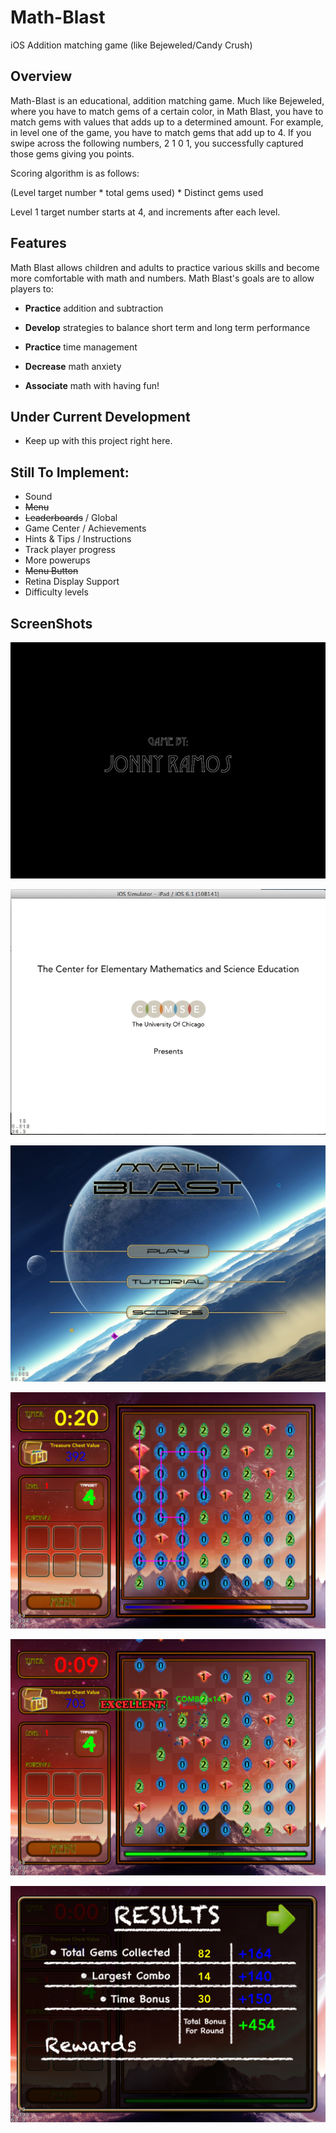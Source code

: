 Math-Blast
==========

iOS Addition matching game (like Bejeweled/Candy Crush)

## Overview

Math-Blast is an educational, addition matching game. Much like Bejeweled, where you have to match gems of a certain color, in Math Blast, you have to match gems with values that adds up to a determined amount. For example, in level one of the game, you have to match gems that add up to 4. If you swipe across the following numbers, 2 1 0 1, you successfully captured those gems giving you points.

Scoring algorithm is as follows:

(Level target number * total gems used) * Distinct gems used

Level 1 target number starts at 4, and increments after each level.


## Features

Math Blast allows children and adults to practice various skills and become more comfortable with math and numbers. Math Blast's goals are to allow players to:

  * **Practice**  addition and subtraction
  
  * **Develop** strategies to balance short term and long term performance
  
  * **Practice** time management
  
  * **Decrease** math anxiety
  
  * **Associate** math with having fun!

## Under Current Development

  * Keep up with this project right here. 

## **Still To Implement:**

  * Sound
  * ~~Menu~~
  * ~~Leaderboards~~ / Global
  * Game Center / Achievements
  * Hints & Tips / Instructions
  * Track player progress
  * More powerups
  * ~~Menu Button~~
  * Retina Display Support
  * Difficulty levels

## ScreenShots

![Alt text](screen9.png "Screenshot 5")

![Alt text](screen5.png "Screenshot 5")

![Alt text](screen10.PNG "Screenshot 5")

![Alt text](screen6.PNG "Screenshot 6")

![Alt text](screen7.PNG "Screenshot 7")

![Alt text](screen8.PNG "Screenshot 8")


